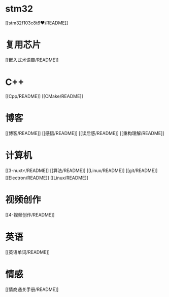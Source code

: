 # stm32
[[stm32f103c8t6♥️/README]]

# 复用芯片
[[嵌入式术语🟩/README]]

# C++
[[Cpp/README]]
[[CMake/README]]
# 博客

[[博客/README]]
[[感悟/README]]
[[读后感/README]]
[[重构理解/README]]

# 计算机

[[3-nuxt⚡/README]]
[[算法/README]]
[[Linux/README]]
[[git/README]]
[[Electron/README]]
[[Linux/README]]

# 视频创作

[[4-视频创作/README]]

# 英语

[[英语单词/README]]

# 情感

[[情商通关手册/README]]